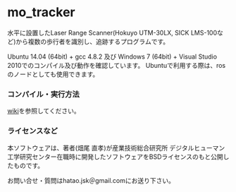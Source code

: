 mo_tracker
==========
水平に設置したLaser Range Scanner(Hokuyo UTM-30LX, SICK LMS-100など)から複数の歩行者を識別し、追跡するプログラムです。

Ubuntu 14.04 (64bit) + gcc 4.8.2 及び Windows 7 (64bit) + Visual Studio 2010でのコンパイル及び動作を確認しています。
Ubuntuで利用する際は、rosのノードとしても使用できます。

### コンパイル・実行方法
[wiki](https://github.com/nhatao/mo_tracker/wiki)を参照してください。

### ライセンスなど
本ソフトウェアは、著者(畑尾 直孝)が産業技術総合研究所 デジタルヒューマン工学研究センター在職時に開発したソフトウェアをBSDライセンスのもと公開したものです。

お問い合せ・質問はhatao.jsk＠gmail.comにお送り下さい。
